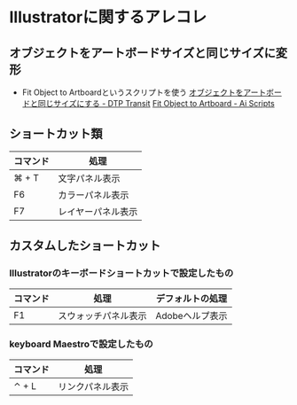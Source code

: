 # Illustratorに関するアレコレ

## オブジェクトをアートボードサイズと同じサイズに変形

- Fit Object to Artboardというスクリプトを使う
[オブジェクトをアートボードと同じサイズにする \- DTP Transit](https://www.dtp-transit.jp/adobe/illustrator/post_1847.html)
[Fit Object to Artboard \- Ai Scripts](https://aiscripts.com/fit-object-to-artboard/)

## ショートカット類

|コマンド|処理|
|-|-|
|⌘ + T|文字パネル表示|
|F6|カラーパネル表示|
|F7|レイヤーパネル表示|

## カスタムしたショートカット

### Illustratorのキーボードショートカットで設定したもの

|コマンド|処理|デフォルトの処理|
|-|-|-|
|F1|スウォッチパネル表示|Adobeヘルプ表示|

### keyboard Maestroで設定したもの

|コマンド|処理|
|-|-|
|⌃ + L|リンクパネル表示|
